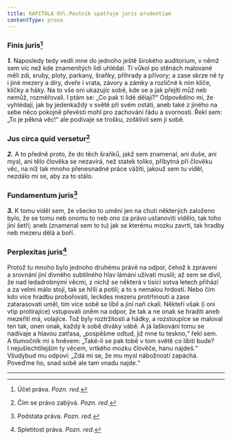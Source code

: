 ```yaml
---
title: KAPITOLA XV\.Poutník spatřuje juris prudentiam
contentType: prose
---
```


<section>

### Finis juris[^14]

**_1._** Naposledy tedy vedli mne do jednoho ještě širokého auditorium, v němž sem víc než kde znamenitých lidí uhlédal. Ti vůkol po stěnách malované měli zdi, sruby, ploty, parkany, šraňky, příhrady a přívory; a zase skrze ně ty i jiné mezery a díry, dveře i vrata, závory a zámky a rozličné k nim klíče, klíčky a háky. Na to vše oni ukazujíc sobě, kde se a jak přejíti můž neb nemůž, rozměřovali. I ptám se: „Co pak ti lidé dělají?“ Odpovědíno mi, že vyhlédají, jak by jedenkaždý v světě při svém ostáti, aneb také z jiného na sebe něco pokojně převésti mohl pro zachování řádu a svornosti. Řekl sem: „To je pěkná věc!“ ale podívaje se trošku, zošklivil sem ji sobě.

### Jus circa quid versetur[^15]

**_2._** A to předně proto, že do těch šraňků, jakž sem znamenal, ani duše, ani mysl, ani tělo člověka se nezavírá, než statek toliko, příbytná při člověku věc, na níž tak mnoho přenesnadné práce vážiti, jakouž sem tu viděl, nezdálo mi se, aby za to stálo.

### Fundamentum juris[^16]

**_3._** K tomu viděl sem, že všecko to umění jen na chuti některých založeno bylo, že se tomu neb onomu to neb ono za právo ustanoviti vidělo, tak toho jiní šetří; aneb (znamenal sem to tu) jak se kterému mozku zavrtí, tak hradby neb mezeru dělá a boří.

### Perplexitas juris[^17]

Protož tu mnoho bylo jednoho druhému právě na odpor, čehož k zpravení a srovnání jiní divného subtilného hlav lámání užívati musili; až sem se divil, že nad ledadrobnými věcmi, z nichž se některá v tisíci sotva letech přihází a za velmi málo stojí, tak se hříli a potili; a to s nemalou hrdostí. Nebo čím kdo více hradbu probořovati, leckdes mezeru protrhnouti a zase zatarasovati uměl, tím více sobě se líbil a jiní naň ckali. Někteří však (i oni vtip protírajíce) vstupovali oněm na odpor, že tak a ne onak se hraditi aneb mezeřiti má, volajíce. Tož byly roztržitosti a hádky, a rozstoupíce se maloval ten tak, onen onak, každý k sobě diváky vábě. A já laškování tomu se nadívaje a hlavou zatřasa, „pospěšme odtud, již mne tu teskno,“ řekl sem. A tlumočník mi s hněvem: „Také-li se pak tobě v tom světě co líbiti bude? I nejušlechtilejším ty věcem, vrtkého mozku člověče, hanu najdeš.“ Všudybud mu odpoví: „Zdá mi se, že mu mysl nábožností zapáchá. Poveďme ho, snad sobě ale tam vnadu najde.“

* * *

[^14]: Účel práva. _Pozn. red._

[^15]: Čím se právo zabývá. _Pozn. red._

[^16]: Podstata práva. _Pozn. red._

[^17]: Spletitost práva. _Pozn. red._

</section>
